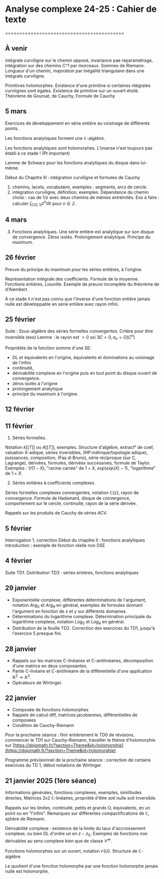 # Analyse complexe 24-25 : Cahier de texte
==========================================

À venir
-------

intégrale curviligne sur le chemin opposé, invariance pae reparamétrage, intégration sur des chemins C^1 par morceaux. Sommes de Riemann.
Longueur d'un chemin, majoration par inégalité triangulaire dans une intégrale curviligne.

Primitives holomorphes. Existence d'une primitive si certaines ntégrales curviignes sont égales. Existence de primitive sur un ouvert étoilé.
Théorème de Goursat, de Cauchy, Formule de Cauchy


5 mars
-----------

Exercices de développement en série entière au voisinage de différents points.

Les fonctions analytiques forment une $\mathbb C$-algèbre.

Les fonctions analytiques sont holomorphes. L'inverse n'est toujours pas établi à ce stade ! (Pt important)

Lemme de Schwarz pour les fonctions analytiques du disque dans lui-même.

Début du Chapitre III : intégration curviligne et formules de Cauchy

1) chemins, lacets, vocabulaire, exemples : segments, arcs de cercle.
2) intégration curviligne, définition, exemples. Dépendance du chemin choisi : cas de $1/z$ avec deux chemins de mêmes extrémités.
Exo à faire : calculer $\int_{C(0,1)} z^ndz$ pour $n\in \mathbb Z$.


4 mars
------

3) Fonctions analytiques. 
Une série entière est analytique sur son disque de convergence.
Zéros isolés. Prolongement analytique. Principe du maximum.


26 février
-----------

Preuve du principe du maximum pour les séries entières, à l'origine.

Représentation intégrale des coefficients.
Formule de la moyenne.
Fonctions entières, Liouville.
Exemple de preuve incomplète du théorème de d'Alembert.

À ce stade il n'est pas connu que l'inverse d'une fonction entière jamais nulle est développable en série entière avec rayon infini.

25 février
-----------

Suite : Sous-algèbre des séries formelles convergentes. Critère pour être inversible (exo)
Lemme : le rayon est $>0$ ssi $\exists C>0, a_n = O(C^n)$


Propriétés de la fonction somme d'une SE:
- DL et équivalents en l'origine, équivalents et dominations au voisinage de l'infini 
- continuité, 
- dérivabilité complexe en l'origine puis en tout point du disque ouvert de convergence.
- zéros isolés à l'origine
- prolongement analytique
- principe du maximum à l'origine.


12 février
----------


11 février
----------

1) Séries formelles.

Notation $k[[T]]$ ou $A[[T]]$, exemples. Structure d'algèbre, extract° de coef, valuation X-adique, séries inversibles, (HP:métrique/topologie adique), puissances, composition, (Faa di Bruno), série réciproque (sur C, Lagrange), dérivées, formules, dérivées successives, formule de Taylor.
Exemples : $1/(1-X)$, "racine carrée" de $1+X$, $exp(exp(X)-1)$, "logarithme" de $1+X$.

2) Séries entières à coefficients complexes.

Séries formelles complexes convergentes, notation $\mathbb{C}\{z\}$, rayon de concergence.  Formule de Hadamard, disque de convergence, comportement sur le cercle, continuité, rayon de la série dérivée. 

Rappels sur les produits de Cauchy de séries ACV.



5 février
---------
Interrogation 1, correction
Début du chapitre II : fonctions analytiques
Introduction : exemple de fonction réelle non DSE


4 février
---------
Suite TD1.
Dsitribution TD3 : séries entières, fonctions analytiques


29 janvier
----------
- Exponentielle complexe, différentes déterminations de l'argument, notation $Arg_0$ et $Arg_\theta$ en général, exemples de formules donnant l'argument en fonction de $x$ et $y$ sur différents domaines.
- Déterminations du logarithme complexe. Détermination principale du logarithme complexe, notation $Log_0$ et $Log_\theta$ en général. 
- Distribution de la feuille TD2. Correction des exercices du TD1, jusqu'à l'exercice 5 presque fini.

28 janvier
----------

- Rappels sur les matrices C-linéaires et C-antilinéaires, décomposition d'une matrice en deux composantes.
- Partie C-linéaire et C-antilinéaire de la différentielle d'une application $\mathbb R^2 \to \mathbb R^2$.
- Opérateurs de Wirtinger.


22 janvier
----------

- Composée de fonctions holomorphes
- Rappels de calcul diff, matrices jacobiennes, différentielles de composées
- Condition de Cauchy-Riemann

Pour la prochaine séance : finir entièrement le TD0 de révisions, commencer le TD1 sur Cauchy-Riemann, travailler le thème d'holomorphie sur [https://dojomath.fr/?section=Theme&id=holomorphie](https://dojomath.fr/?section=Theme&id=holomorphie)

Programme prévisionnel de la prochaine séance : correction de certains exercices du TD 1, début notations de Wirtinger.




21 janvier 2025 (1ère séance)
---------------

Informations générales, fonctions complexes, exemples, similitudes directes, Matrices 2x2 $\mathbb C$-linéaires, propriété d'être soit nulle soit inversible.

Rappels sur les limites, continuité, petits et grands O, équivalents, en un point ou en "l'infini". Remarques sur différentes compactifications de $\mathbb C$, sphère de Riemann.

Dérivabilité complexe : existence de la limite du taux d'accroissement complexe, ou bien DL d'ordre un en $z-z_0$.
Exemples de fonctions non dérivables au sens complexe bien que de classe $\mathcal C^\infty$.

Fonctions holomorphes sur un ouvert, notation $\mathcal O(U)$. Structure de $\mathbb C$-algèbre.

Le quotient d'une fonction holomorphe par une fonction holomorphe jamais nulle est holomorphe.
